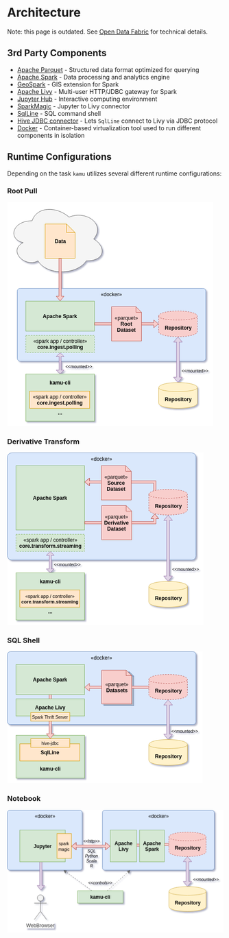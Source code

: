 # Architecture

Note: this page is outdated. See [Open Data Fabric](https://github.com/kamu-data/open-data-fabric) for technical details.

## 3rd Party Components

* [Apache Parquet](https://parquet.apache.org/) - Structured data format optimized for querying
* [Apache Spark](https://spark.apache.org/) - Data processing and analytics engine
* [GeoSpark](http://geospark.datasyslab.org/) - GIS extension for Spark
* [Apache Livy](https://livy.incubator.apache.org) - Multi-user HTTP/JDBC gateway for Spark
* [Jupyter Hub](https://jupyter.org/) - Interactive computing environment
* [SparkMagic](https://github.com/juliusvonkohout/sparkmagic) - Jupyter to Livy connector
* [SqlLine](https://github.com/julianhyde/sqlline) - SQL command shell
* [Hive JDBC connector](https://hive.apache.org/) - Lets `SqlLine` connect to Livy via JDBC protocol
* [Docker](https://www.docker.com/) - Container-based virtualization tool used to run different components in isolation


## Runtime Configurations

Depending on the task `kamu` utilizes several different runtime configurations:

### Root Pull
![pull root](architecture_files/pull-root.png)

### Derivative Transform
![pull derivative](architecture_files/transform.png)

### SQL Shell
![sql shell](architecture_files/sql-shell.png)

### Notebook
![notebook](architecture_files/notebook.png)
